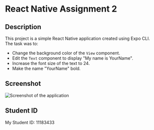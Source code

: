 # React Native Assignment 2

## Description

This project is a simple React Native application created using Expo CLI. The task was to:

- Change the background color of the `View` component.
- Edit the `Text` component to display "My name is YourName".
- Increase the font size of the text to 24.
- Make the name "YourName" bold.

## Screenshot

![Screenshot of the application](assets/blogger.jpg.jpg)

## Student ID

My Student ID: 11183433
